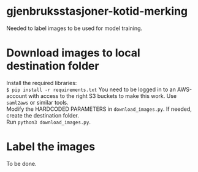 # gjenbruksstasjoner-kotid-merking
Needed to label images to be used for model training.

# Download images to local destination folder
Install the required libraries:  
`$ pip install -r requirements.txt`
You need to be logged in to an AWS-account with access to the right S3 buckets to make this work. Use `saml2aws` or similar tools.   
Modify the HARDCODED PARAMETERS in `download_images.py`. If needed, create the destination folder.  
Run `python3 download_images.py`.

# Label the images
To be done.
